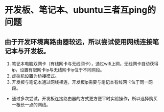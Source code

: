 # 开发板、笔记本、ubuntu三者互ping的问题

## 由于开发环境离路由器较远，所以尝试使用网线连接笔记本与开发板。
1. 笔记本电脑双网卡（有线网卡与无线网卡），通过wifi上网。无线网卡自动获得ip，设置有限网卡ip与无线网卡ip位于不同网段。
2. 虚拟机设置为桥接模式。
3. 开发板与笔记本通过网线相连，开发板ip需要与笔记本有线网卡位于同一网段。
  
* 通过多次尝试，开发板连接路由器的方式更方便平时实验操作，所以选择购买一根长一点的网线。
